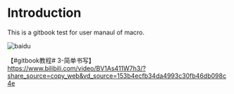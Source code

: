 # Introduction
This is a gitbook test for user manaul of macro.

![baidu](https://p0.ssl.qhimgs1.com/sdr/400__/t041ecf8526c5d08e3a.jpg)

【#gitbook教程# 3-简单书写】 https://www.bilibili.com/video/BV1As411W7h3/?share_source=copy_web&vd_source=153b4ecfb34da4993c30fb46db098c4e